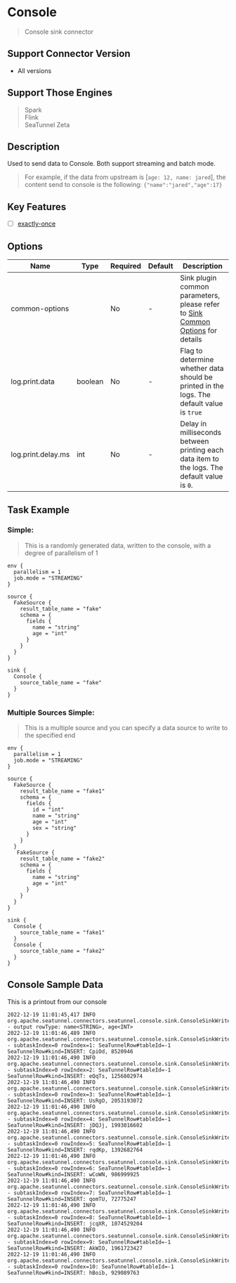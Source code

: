 # Console

> Console sink connector

## Support Connector Version

- All versions

## Support Those Engines

> Spark<br/>
> Flink<br/>
> SeaTunnel Zeta<br/>

## Description

Used to send data to Console. Both support streaming and batch mode.

> For example, if the data from upstream is [`age: 12, name: jared`], the content send to console is the following: `{"name":"jared","age":17}`

## Key Features

- [ ] [exactly-once](../../concept/connector-v2-features.md)

## Options

|        Name        |  Type   | Required | Default |                                                 Description                                                 |
|--------------------|---------|----------|---------|-------------------------------------------------------------------------------------------------------------|
| common-options     |         | No       | -       | Sink plugin common parameters, please refer to [Sink Common Options](../sink-common-options.md) for details |
| log.print.data     | boolean | No       | -       | Flag to determine whether data should be printed in the logs. The default value is `true`                   |
| log.print.delay.ms | int     | No       | -       | Delay in milliseconds between printing each data item to the logs. The default value is `0`.                |

## Task Example

### Simple:

> This is a randomly generated data, written to the console, with a degree of parallelism of 1

```
env {
  parallelism = 1
  job.mode = "STREAMING"
}

source {
  FakeSource {
    result_table_name = "fake"
    schema = {
      fields {
        name = "string"
        age = "int"
      }
    }
  }
}

sink {
  Console {
    source_table_name = "fake"
  }
}
```

### Multiple Sources Simple:

> This is a multiple source and you can specify a data source to write to the specified end

```
env {
  parallelism = 1
  job.mode = "STREAMING"
}

source {
  FakeSource {
    result_table_name = "fake1"
    schema = {
      fields {
        id = "int"
        name = "string"
        age = "int"
        sex = "string"
      }
    }
  }
   FakeSource {
    result_table_name = "fake2"
    schema = {
      fields {
        name = "string"
        age = "int"
      }
    }
  }
}

sink {
  Console {
    source_table_name = "fake1"
  }
  Console {
    source_table_name = "fake2"
  }
}
```

## Console Sample Data

This is a printout from our console

```
2022-12-19 11:01:45,417 INFO  org.apache.seatunnel.connectors.seatunnel.console.sink.ConsoleSinkWriter - output rowType: name<STRING>, age<INT>
2022-12-19 11:01:46,489 INFO  org.apache.seatunnel.connectors.seatunnel.console.sink.ConsoleSinkWriter - subtaskIndex=0 rowIndex=1: SeaTunnelRow#tableId=-1 SeaTunnelRow#kind=INSERT: CpiOd, 8520946
2022-12-19 11:01:46,490 INFO  org.apache.seatunnel.connectors.seatunnel.console.sink.ConsoleSinkWriter - subtaskIndex=0 rowIndex=2: SeaTunnelRow#tableId=-1 SeaTunnelRow#kind=INSERT: eQqTs, 1256802974
2022-12-19 11:01:46,490 INFO  org.apache.seatunnel.connectors.seatunnel.console.sink.ConsoleSinkWriter - subtaskIndex=0 rowIndex=3: SeaTunnelRow#tableId=-1 SeaTunnelRow#kind=INSERT: UsRgO, 2053193072
2022-12-19 11:01:46,490 INFO  org.apache.seatunnel.connectors.seatunnel.console.sink.ConsoleSinkWriter - subtaskIndex=0 rowIndex=4: SeaTunnelRow#tableId=-1 SeaTunnelRow#kind=INSERT: jDQJj, 1993016602
2022-12-19 11:01:46,490 INFO  org.apache.seatunnel.connectors.seatunnel.console.sink.ConsoleSinkWriter - subtaskIndex=0 rowIndex=5: SeaTunnelRow#tableId=-1 SeaTunnelRow#kind=INSERT: rqdKp, 1392682764
2022-12-19 11:01:46,490 INFO  org.apache.seatunnel.connectors.seatunnel.console.sink.ConsoleSinkWriter - subtaskIndex=0 rowIndex=6: SeaTunnelRow#tableId=-1 SeaTunnelRow#kind=INSERT: wCoWN, 986999925
2022-12-19 11:01:46,490 INFO  org.apache.seatunnel.connectors.seatunnel.console.sink.ConsoleSinkWriter - subtaskIndex=0 rowIndex=7: SeaTunnelRow#tableId=-1 SeaTunnelRow#kind=INSERT: qomTU, 72775247
2022-12-19 11:01:46,490 INFO  org.apache.seatunnel.connectors.seatunnel.console.sink.ConsoleSinkWriter - subtaskIndex=0 rowIndex=8: SeaTunnelRow#tableId=-1 SeaTunnelRow#kind=INSERT: jcqXR, 1074529204
2022-12-19 11:01:46,490 INFO  org.apache.seatunnel.connectors.seatunnel.console.sink.ConsoleSinkWriter - subtaskIndex=0 rowIndex=9: SeaTunnelRow#tableId=-1 SeaTunnelRow#kind=INSERT: AkWIO, 1961723427
2022-12-19 11:01:46,490 INFO  org.apache.seatunnel.connectors.seatunnel.console.sink.ConsoleSinkWriter - subtaskIndex=0 rowIndex=10: SeaTunnelRow#tableId=-1 SeaTunnelRow#kind=INSERT: hBoib, 929089763
```

